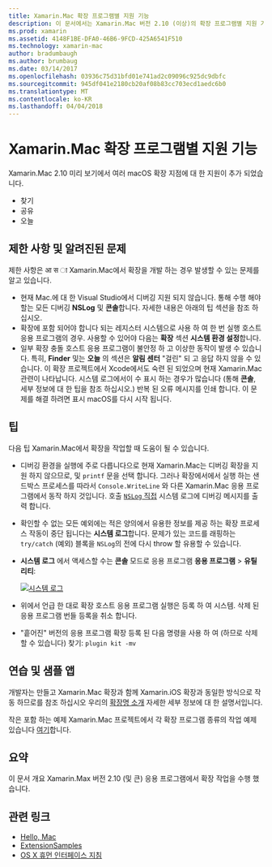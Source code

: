 ```yaml
---
title: Xamarin.Mac 확장 프로그램별 지원 기능
description: 이 문서에서는 Xamarin.Mac 버전 2.10 (이상)의 확장 프로그램별 지원 기능에 설명 합니다.
ms.prod: xamarin
ms.assetid: 4148F1BE-DFA0-46B6-9FCD-425A6541F510
ms.technology: xamarin-mac
author: bradumbaugh
ms.author: brumbaug
ms.date: 03/14/2017
ms.openlocfilehash: 03936c75d31bfd01e741ad2c09096c925dc9dbfc
ms.sourcegitcommit: 945df041e2180cb20af08b83cc703ecd1aedc6b0
ms.translationtype: MT
ms.contentlocale: ko-KR
ms.lasthandoff: 04/04/2018
---
```

# <a name="xamarinmac-extension-support"></a>Xamarin.Mac 확장 프로그램별 지원 기능

Xamarin.Mac 2.10 미리 보기에서 여러 macOS 확장 지점에 대 한 지원이 추가 되었습니다.

- 찾기
- 공유
- 오늘

<a name="Limitations-and-Known-Issues" />

## <a name="limitations-and-known-issues"></a>제한 사항 및 알려진된 문제

제한 사항은 आ स ा Xamarin.Mac에서 확장을 개발 하는 경우 발생할 수 있는 문제를 알고 있습니다.

* 현재 Mac.에 대 한 Visual Studio에서 디버깅 지원 되지 않습니다. 통해 수행 해야 할는 모든 디버깅 **NSLog** 및 **콘솔**합니다. 자세한 내용은 아래의 팁 섹션을 참조 하십시오.
* 확장에 포함 되어야 합니다 되는 레지스터 시스템으로 사용 하 여 한 번 실행 호스트 응용 프로그램의 경우. 사용할 수 있어야 다음는 **확장** 섹션 **시스템 환경 설정**합니다. 
* 일부 확장 충돌 호스트 응용 프로그램이 불안정 하 고 이상한 동작이 발생 수 있습니다. 특히, **Finder** 및는 **오늘** 의 섹션은 **알림 센터** "걸린" 되 고 응답 하지 않을 수 있습니다. 이 확장 프로젝트에서 Xcode에서도 숙련 된 되었으며 현재 Xamarin.Mac 관련이 나타납니다. 시스템 로그에서이 수 표시 하는 경우가 많습니다 (통해 **콘솔**, 세부 정보에 대 한 팁을 참조 하십시오.) 반복 된 오류 메시지를 인쇄 합니다. 이 문제를 해결 하려면 표시 macOS를 다시 시작 됩니다.

<a name="Tips" />

## <a name="tips"></a>팁

다음 팁 Xamarin.Mac에서 확장을 작업할 때 도움이 될 수 있습니다.

- 디버깅 환경을 실행에 주로 다릅니다으로 현재 Xamarin.Mac는 디버깅 확장을 지원 하지 않으므로, 및 `printf` 문을 선택 합니다. 그러나 확장에서에서 실행 하는 샌드박스 프로세스를 따라서 `Console.WriteLine` 와 다른 Xamarin.Mac 응용 프로그램에서 동작 하지 것입니다. 호출 [ `NSLog` 직접](https://gist.github.com/chamons/e2e409013a449cfbe1f2fbe5547f6554) 시스템 로그에 디버깅 메시지를 출력 합니다.
- 확인할 수 없는 모든 예외에는 적은 양의에서 유용한 정보를 제공 하는 확장 프로세스 작동이 중단 됩니다는 **시스템 로그**합니다. 문제가 있는 코드를 래핑하는 `try/catch` (예외) 블록을 `NSLog`의 전에 다시 throw 할 유용할 수 있습니다.
- **시스템 로그** 에서 액세스할 수는 **콘솔** 모드로 응용 프로그램 **응용 프로그램** > **유틸리티**:

    [![](extensions-images/extension02.png "시스템 로그")](extensions-images/extension02.png#lightbox)
- 위에서 언급 한 대로 확장 호스트 응용 프로그램 실행은 등록 하 여 시스템. 삭제 된 응용 프로그램 번들 등록을 취소 합니다. 
- "흩어진" 버전의 응용 프로그램 확장 등록 된 다음 명령을 사용 하 여 (하므로 삭제할 수 있습니다) 찾기: `plugin kit -mv`


<a name="Walkthrough-and-Sample-App" />

## <a name="walkthrough-and-sample-app"></a>연습 및 샘플 앱

개발자는 만들고 Xamarin.Mac 확장과 함께 Xamarin.iOS 확장과 동일한 방식으로 작동 하므로를 참조 하십시오 우리의 [확장명 소개](~/ios/platform/extensions.md) 자세한 세부 정보에 대 한 설명서입니다.

작은 포함 하는 예제 Xamarin.Mac 프로젝트에서 각 확장 프로그램 종류의 작업 예제 있습니다 [여기](https://developer.xamarin.com/samples/mac/ExtensionSamples/)합니다.

<a name="Summary" />

## <a name="summary"></a>요약

이 문서 개요 Xamarin.Max 버전 2.10 (및 큰) 응용 프로그램에서 확장 작업을 수행 했습니다.

## <a name="related-links"></a>관련 링크

- [Hello, Mac](~/mac/get-started/hello-mac.md)
- [ExtensionSamples](https://developer.xamarin.com/samples/mac/ExtensionSamples/)
- [OS X 휴먼 인터페이스 지침](https://developer.apple.com/library/mac/documentation/UserExperience/Conceptual/OSXHIGuidelines/)
